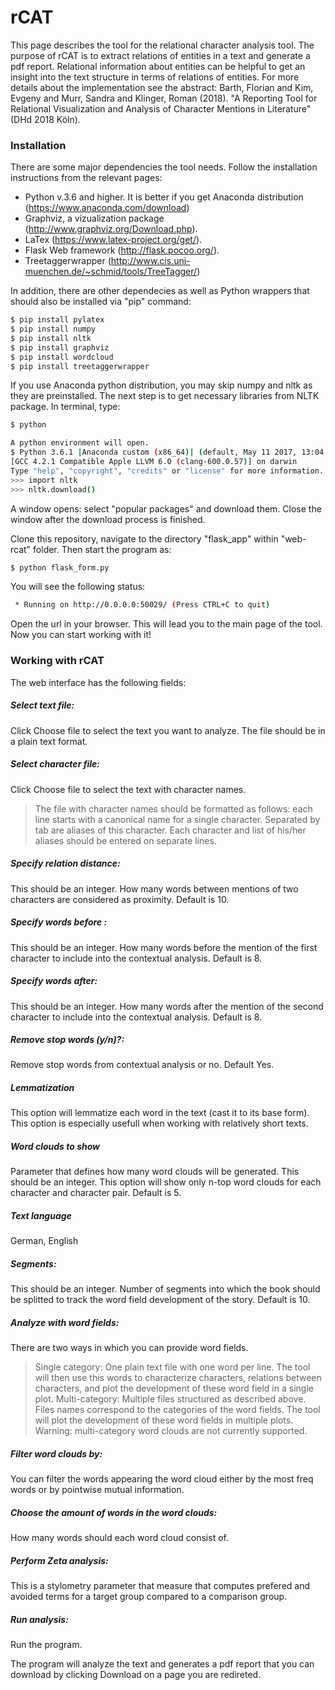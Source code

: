 # rCAT
This page describes the tool for the relational character analysis tool. The purpose of rCAT is to extract relations of entities in a text and generate a pdf report. Relational information about entities can be helpful to get an insight into the text structure in terms of relations of entities. For more details about the implementation see the abstract: Barth, Florian and Kim, Evgeny and Murr, Sandra and Klinger, Roman (2018). "A Reporting Tool for Relational Visualization and Analysis of Character Mentions in Literature" (DHd 2018 Köln).

### Installation
There are some major dependencies the tool needs. Follow the installation instructions from the relevant pages: 
 - Python v.3.6 and higher. It is better if you get Anaconda distribution (https://www.anaconda.com/download) 
 - Graphviz, a vizualization package (http://www.graphviz.org/Download.php). 
 - LaTex (https://www.latex-project.org/get/). 
 - Flask Web framework (http://flask.pocoo.org/).
 - Treetaggerwrapper (http://www.cis.uni-muenchen.de/~schmid/tools/TreeTagger/) 

In addition, there are other dependecies as well as Python wrappers that should also be installed via "pip" command:
```sh
$ pip install pylatex
$ pip install numpy
$ pip install nltk
$ pip install graphviz
$ pip install wordcloud 
$ pip install treetaggerwrapper
```
If you use Anaconda python distribution, you may skip numpy and nltk as they are preinstalled. 
The next step is to get necessary libraries from NLTK package. In terminal, type:

```sh
$ python
```
```sh
A python environment will open. 
$ Python 3.6.1 |Anaconda custom (x86_64)| (default, May 11 2017, 13:04:09) 
[GCC 4.2.1 Compatible Apple LLVM 6.0 (clang-600.0.57)] on darwin
Type "help", "copyright", "credits" or "license" for more information.
>>> import nltk
>>> nltk.download()
```
A window opens: select "popular packages" and download them. Close the window after the download process is finished.

Clone this repository, navigate to the directory "flask_app" within "web-rcat" folder. Then start the program as: 
```sh
$ python flask_form.py
```
You will see the following status:

```sh
 * Running on http://0.0.0.0:50029/ (Press CTRL+C to quit)
 ```
 Open the url in your browser. This will lead you to the main page of the tool. Now you can start working with it!
 
 ### Working with rCAT
 
 The web interface has the following fields: 

 ##### Select text file: 
 Click Choose file to select the text you want to analyze. The file should be in a plain text format.

 ##### Select character file: 
 Click Choose file to select the text with character names.   

> The file with character names should be formatted as follows: 
> each line starts with a canonical name for a single character. 
> Separated by tab are aliases of this character. 
> Each character and list of his/her aliases should be entered on separate lines.

##### Specify relation distance: 
This should be an integer. How many words between mentions of two characters are considered as proximity. Default is 10.

##### Specify words before : 
This should be an integer. How many words before the mention of the first character to include into the contextual analysis. Default is 8.

##### Specify words after: 
This should be an integer. How many words after the mention of the second character to include into the contextual analysis. Default is 8.

##### Remove stop words (y/n)?: 
Remove stop words from contextual analysis or no. Default Yes. 

##### Lemmatization 
This option will lemmatize each word in the text (cast it to its base form). This option is especially usefull when working with relatively short texts. 

##### Word clouds to show 
Parameter that defines how many word clouds will be generated. This should be an integer. This option will show only n-top word clouds for each character and character pair. Default is 5. 

##### Text language
German, English

##### Segments: 
This should be an integer. Number of segments into which the book should be splitted to track the word field development of the story. Default is 10. 

#####  Analyze with word fields: 
There are two ways in which you can provide word fields.
>Single category: One plain text file with one word per line. The tool will then use this words to characterize characters, relations between characters, and plot the development of these word field in a single plot. 
Multi-category: Multiple files structured as described above. Files names correspond to the categories of the word fields. The tool will plot the development of these word fields in multiple plots. Warning: multi-category word clouds are not currently supported. 

##### Filter word clouds by:
You can filter the words appearing the word cloud either by the most freq words or by pointwise mutual information. 

##### Choose the amount of words in the word clouds: 
How many words should each word cloud consist of.

##### Perform Zeta analysis:
This is a stylometry parameter that measure that computes prefered and avoided terms for a target group compared to a comparison group. 


##### Run analysis: 
Run the program. 

The program will analyze the text and generates a pdf report that you can download by clicking Download on a page you are redireted.
